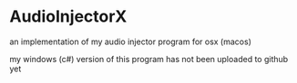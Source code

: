 # AudioInjectorX

an implementation of my audio injector program for osx (macos)

my windows (c#) version of this program has not been uploaded to github yet
